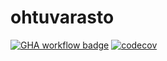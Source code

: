 # ohtuvarasto

[![GHA workflow badge](https://github.com/BorisVer/ohtuvarasto/workflows/CI/badge.svg)](https://github.com/BorisVer/ohtuvarasto/actions)
[![codecov](https://codecov.io/github/BorisVer/ohtuvarasto/graph/badge.svg?token=93WX3J959Y)](https://codecov.io/github/BorisVer/ohtuvarasto)
